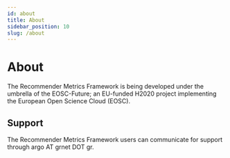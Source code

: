 ```yaml
---
id: about
title: About
sidebar_position: 10
slug: /about
---
```


# About

The Recommender Metrics Framework is being developed under the umbrella of the EOSC-Future; an EU-funded H2020 project implementing the European Open Science Cloud (EOSC).


## Support

The Recommender Metrics Framework users can communicate for support through argo AT grnet DOT gr.

